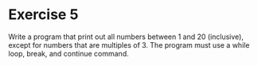 # Exercise 5

Write a program that print out all numbers between 1 and 20 (inclusive), except for numbers that are multiples of 3.
The program must use a while loop, break, and continue command.
